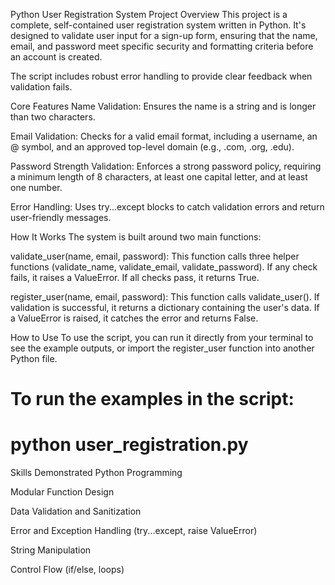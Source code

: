 Python User Registration System
Project Overview
This project is a complete, self-contained user registration system written in Python. It's designed to validate user input for a sign-up form, ensuring that the name, email, and password meet specific security and formatting criteria before an account is created.

The script includes robust error handling to provide clear feedback when validation fails.

Core Features
Name Validation: Ensures the name is a string and is longer than two characters.

Email Validation: Checks for a valid email format, including a username, an @ symbol, and an approved top-level domain (e.g., .com, .org, .edu).

Password Strength Validation: Enforces a strong password policy, requiring a minimum length of 8 characters, at least one capital letter, and at least one number.

Error Handling: Uses try...except blocks to catch validation errors and return user-friendly messages.

How It Works
The system is built around two main functions:

validate_user(name, email, password): This function calls three helper functions (validate_name, validate_email, validate_password). If any check fails, it raises a ValueError. If all checks pass, it returns True.

register_user(name, email, password): This function calls validate_user(). If validation is successful, it returns a dictionary containing the user's data. If a ValueError is raised, it catches the error and returns False.

How to Use
To use the script, you can run it directly from your terminal to see the example outputs, or import the register_user function into another Python file.

# To run the examples in the script:
# python user_registration.py

Skills Demonstrated
Python Programming

Modular Function Design

Data Validation and Sanitization

Error and Exception Handling (try...except, raise ValueError)

String Manipulation

Control Flow (if/else, loops)
